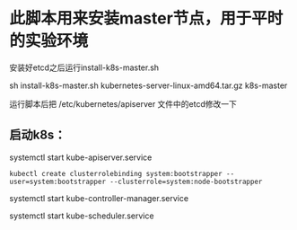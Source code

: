 # 此脚本用来安装master节点，用于平时的实验环境

安装好etcd之后运行install-k8s-master.sh

sh install-k8s-master.sh kubernetes-server-linux-amd64.tar.gz k8s-master

运行脚本后把 /etc/kubernetes/apiserver 文件中的etcd修改一下

## 启动k8s：
systemctl start kube-apiserver.service

`kubectl create clusterrolebinding system:bootstrapper --user=system:bootstrapper --clusterrole=system:node-bootstrapper`

systemctl start kube-controller-manager.service

systemctl start kube-scheduler.service
